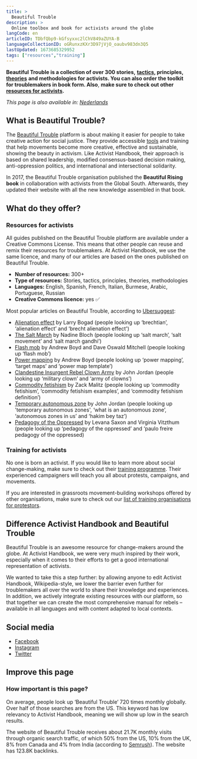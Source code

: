 ```yaml
---
title: >
  Beautiful Trouble
description: >
  Online toolbox and book for activists around the globe
langCode: en
articleID: TDbfQbp9-kGfsyxxc2lChV849aZUYA-B
languageCollectionID: oGRunxzKXr3D97jVjO_oaubv983dn3Q5
lastUpdated: 1673685329952
tags: ["resources","training"]
---
```


**Beautiful Trouble is a collection of over 300 stories,** [**tactics**](/tactics)**, principles,** [**theories**](/theory) **and methodologies for activists. You can also order the toolkit for troublemakers in book form. Also**, **make sure to check out other** [**resources for activists**](/resources)**.**

_This page is also available in:_ [_Nederlands_](/nl/resources/beautiful-trouble)

## What is Beautiful Trouble?

The [Beautiful Trouble](https://beautifultrouble.org/toolbox/) platform is about making it easier for people to take creative action for social justice. They provide accessible [tools](/tools) and training that help movements become more creative, effective and sustainable, showing the beauty in activism. Like Activist Handbook, their approach is based on shared leadership, modified consensus-based decision making, anti-oppression politics, and international and intersectional solidarity.

In 2017, the Beautiful Trouble organisation published the **Beautiful Rising book** in collaboration with activists from the Global South. Afterwards, they updated their website with all the new knowledge assembled in that book.

## What do they offer?

### Resources for activists

All guides published on the Beautiful Trouble platform are available under a Creative Commons License. This means that other people can reuse and remix their resources for troublemakers. At Activist Handbook, we use the same licence, and many of our articles are based on the ones published on Beautiful Trouble.

-   **Number of resources:** 300+
-   **Type of resources:** Stories, tactics, principles, theories, methodologies
-   **Languages:** English, Spanish, French, Italian, Burmese, Arabic, Portuguese, Russian
-   **Creative Commons licence:** yes ✅

Most popular articles on Beautiful Trouble, according to [Ubersuggest](https://app.neilpatel.com/en/traffic_analyzer/top_pages?domain=https://beautifultrouble.org/&locId=2840&lang=en):

-   [Alienation effect](http://beautifultrouble.org/toolbox/tool/alienation-effect) by Larry Bogad (people looking up ‘brechtian’, ‘alienation effect’ and ‘brecht alienation effect')
-   [The Salt March](https://beautifultrouble.org/toolbox/tool/the-salt-march) by Nadine Bloch (people looking up ‘salt march’, ‘salt movement’ and ‘salt march gandhi’)
-   [Flash mob](https://beautifultrouble.org/toolbox/tool/flash-mob) by Andrew Boyd and Dave Oswald Mitchell (people looking up ‘flash mob’)
-   [Power mapping](https://beautifultrouble.org/toolbox/tool/power-mapping) by Andrew Boyd (people looking up ‘power mapping’, ‘target maps’ and ‘power map template’)
-   [Clandestine Insurgent Rebel Clown Army](https://beautifultrouble.org/toolbox/tool/clandestine-insurgent-rebel-clown-army) by John Jordan (people looking up ‘military clown’ and ‘army of clowns’)
-   [Commodity fetishism](https://beautifultrouble.org/toolbox/tool/commodity-fetishism) by Zack Malitz (people looking up ‘commodity fetishism’, ‘commodity fetishism examples’, and ‘commodity fetishism definition’)
-   [Temporary autonomous zone](https://beautifultrouble.org/toolbox/tool/temporary-autonomous-zone) by John Jordan (people looking up 'temporary autonomous zones', ‘what is an autonomous zone’, ‘autonomous zones in us’ and ‘hakim bey taz’)
-   [Pedagogy of the Oppressed](https://beautifultrouble.org/toolbox/tool/pedagogy-of-the-oppressed) by Levana Saxon and Virginia Vitzthum (people looking up ‘pedagogy of the oppressed’ and ‘paulo freire pedagogy of the oppressed)

### Training for activists

No one is born an activist. If you would like to learn more about social change-making, make sure to check out their [training programme](https://beautifultrouble.org/training). Their experienced campaigners will teach you all about protests, campaigns, and movements.

If you are interested in grassroots movement-building workshops offered by other organisations, make sure to check out our [list of training organisations for protestors](/trainings).

## Difference Activist Handbook and Beautiful Trouble

Beautiful Trouble is an awesome resource for change-makers around the globe. At Activist Handbook, we were very much inspired by their work, especially when it comes to their efforts to get a good international representation of activists.

We wanted to take this a step further: by allowing anyone to edit Activist Handbook, Wikipedia-style, we lower the barrier even further for troublemakers all over the world to share their knowledge and experiences. In addition, we actively integrate existing resources with our platform, so that together we can create the most comprehensive manual for rebels – available in all languages and with content adapted to local contexts.

## Social media

-   [Facebook](https://www.facebook.com/BeautifulTroubleHQ)
-   [Instagram](https://www.instagram.com/beautifultroublehq/)
-   [Twitter](https://twitter.com/BTroublemakers)

## Improve this page

### How important is this page?

On average, people look up ‘Beautiful Trouble’ 720 times monthly globally. Over half of those searches are from the US. This keyword has low relevancy to Activist Handbook, meaning we will show up low in the search results.

The website of Beautiful Trouble receives about 21.7K monthly visits through organic search traffic, of which 50% from the US, 10% from the UK, 8% from Canada and 4% from India (according to [Semrush](https://www.semrush.com/analytics/overview/?q=https%3A%2F%2Fbeautifultrouble.org%2F&searchType=domain)). The website has 123.8K backlinks.